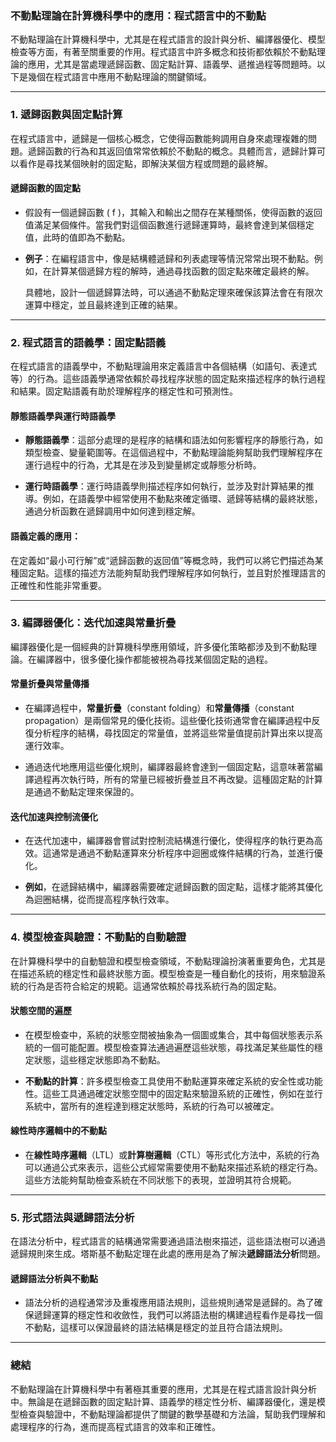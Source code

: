 
### **不動點理論在計算機科學中的應用：程式語言中的不動點**

不動點理論在計算機科學中，尤其是在程式語言的設計與分析、編譯器優化、模型檢查等方面，有著至關重要的作用。程式語言中許多概念和技術都依賴於不動點理論的應用，尤其是當處理遞歸函數、固定點計算、語義學、遞推過程等問題時。以下是幾個在程式語言中應用不動點理論的關鍵領域。

---

### **1. 遞歸函數與固定點計算**

在程式語言中，遞歸是一個核心概念，它使得函數能夠調用自身來處理複雜的問題。遞歸函數的行為和其返回值常常依賴於不動點的概念。具體而言，遞歸計算可以看作是尋找某個映射的固定點，即解決某個方程或問題的最終解。

#### **遞歸函數的固定點**

- 假設有一個遞歸函數 \( f \)，其輸入和輸出之間存在某種關係，使得函數的返回值滿足某個條件。當我們對這個函數進行遞歸運算時，最終會達到某個穩定值，此時的值即為不動點。

- **例子**：在編程語言中，像是結構體遞歸和列表處理等情況常常出現不動點。例如，在計算某個遞歸方程的解時，通過尋找函數的固定點來確定最終的解。

  具體地，設計一個遞歸算法時，可以通過不動點定理來確保該算法會在有限次運算中穩定，並且最終達到正確的結果。

---

### **2. 程式語言的語義學：固定點語義**

在程式語言的語義學中，不動點理論用來定義語言中各個結構（如語句、表達式等）的行為。這些語義學通常依賴於尋找程序狀態的固定點來描述程序的執行過程和結果。固定點語義有助於理解程序的穩定性和可預測性。

#### **靜態語義學與運行時語義學**

- **靜態語義學**：這部分處理的是程序的結構和語法如何影響程序的靜態行為，如類型檢查、變量範圍等。在這個過程中，不動點理論能夠幫助我們理解程序在運行過程中的行為，尤其是在涉及到變量綁定或靜態分析時。

- **運行時語義學**：運行時語義學則描述程序如何執行，並涉及對計算結果的推導。例如，在語義學中經常使用不動點來確定循環、遞歸等結構的最終狀態，通過分析函數在遞歸調用中如何達到穩定解。

#### **語義定義的應用**：
在定義如“最小可行解”或“遞歸函數的返回值”等概念時，我們可以將它們描述為某種固定點。這樣的描述方法能夠幫助我們理解程序如何執行，並且對於推理語言的正確性和性能非常重要。

---

### **3. 編譯器優化：迭代加速與常量折疊**

編譯器優化是一個經典的計算機科學應用領域，許多優化策略都涉及到不動點理論。在編譯器中，很多優化操作都能被視為尋找某個固定點的過程。

#### **常量折疊與常量傳播**

- 在編譯過程中，**常量折疊**（constant folding）和**常量傳播**（constant propagation）是兩個常見的優化技術。這些優化技術通常會在編譯過程中反復分析程序的結構，尋找固定的常量值，並將這些常量值提前計算出來以提高運行效率。

- 通過迭代地應用這些優化規則，編譯器最終會達到一個固定點，這意味著當編譯過程再次執行時，所有的常量已經被折疊並且不再改變。這種固定點的計算是通過不動點定理來保證的。

#### **迭代加速與控制流優化**

- 在迭代加速中，編譯器會嘗試對控制流結構進行優化，使得程序的執行更為高效。這通常是通過不動點運算來分析程序中迴圈或條件結構的行為，並進行優化。

- **例如**，在遞歸結構中，編譯器需要確定遞歸函數的固定點，這樣才能將其優化為迴圈結構，從而提高程序執行效率。

---

### **4. 模型檢查與驗證：不動點的自動驗證**

在計算機科學中的自動驗證和模型檢查領域，不動點理論扮演著重要角色，尤其是在描述系統的穩定性和最終狀態方面。模型檢查是一種自動化的技術，用來驗證系統的行為是否符合給定的規範。這通常依賴於尋找系統行為的固定點。

#### **狀態空間的遍歷**

- 在模型檢查中，系統的狀態空間被抽象為一個圖或集合，其中每個狀態表示系統的一個可能配置。模型檢查算法通過遍歷這些狀態，尋找滿足某些屬性的穩定狀態，這些穩定狀態即為不動點。

- **不動點的計算**：許多模型檢查工具使用不動點運算來確定系統的安全性或功能性。這些工具通過確定狀態空間中的固定點來驗證系統的正確性，例如在並行系統中，當所有的進程達到穩定狀態時，系統的行為可以被確定。

#### **線性時序邏輯中的不動點**

- 在**線性時序邏輯**（LTL）或**計算樹邏輯**（CTL）等形式化方法中，系統的行為可以通過公式來表示，這些公式經常需要使用不動點來描述系統的穩定行為。這些方法能夠幫助檢查系統在不同狀態下的表現，並證明其符合規範。

---

### **5. 形式語法與遞歸語法分析**

在語法分析中，程式語言的結構通常需要通過語法樹來描述，這些語法樹可以通過遞歸規則來生成。塔斯基不動點定理在此處的應用是為了解決**遞歸語法分析**問題。

#### **遞歸語法分析與不動點**

- 語法分析的過程通常涉及重複應用語法規則，這些規則通常是遞歸的。為了確保遞歸運算的穩定性和收斂性，我們可以將語法樹的構建過程看作是尋找一個不動點，這樣可以保證最終的語法結構是穩定的並且符合語法規則。

---

### **總結**

不動點理論在計算機科學中有著極其重要的應用，尤其是在程式語言設計與分析中。無論是在遞歸函數的固定點計算、語義學的穩定性分析、編譯器優化，還是模型檢查與驗證中，不動點理論都提供了關鍵的數學基礎和方法論，幫助我們理解和處理程序的行為，進而提高程式語言的效率和正確性。
